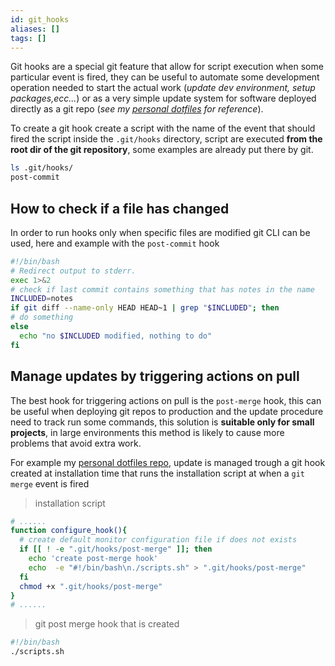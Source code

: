 ```yaml
---
id: git_hooks
aliases: []
tags: []
---
```


Git hooks are a special git feature that allow for script execution when some particular event is fired, they can be useful to automate some development operation needed to start the actual work (*update dev environment, setup packages,ecc...*) or as a very simple update system for software deployed directly as a git repo (*see my [personal dotfiles](https://github.com/carnivuth/scripts) for reference*).

To create a git hook create a script with the name of the event that should fired the script inside the `.git/hooks` directory, script are executed **from the root dir of the git repository**, some examples are already put there by git.

```bash
ls .git/hooks/
post-commit
```

## How to check if a file has changed

In order to run hooks only when specific files are modified git CLI can be used, here and example with the `post-commit` hook

```bash
#!/bin/bash
# Redirect output to stderr.
exec 1>&2
# check if last commit contains something that has notes in the name
INCLUDED=notes
if git diff --name-only HEAD HEAD~1 | grep "$INCLUDED"; then
# do something
else
  echo "no $INCLUDED modified, nothing to do"
fi
```

## Manage updates by triggering actions on pull

The best hook for triggering actions on pull is the `post-merge` hook, this can be useful when deploying git repos to production and the update procedure need to track run some commands, this solution is **suitable only for small projects**, in large environments this method is likely to cause more problems that avoid extra work.

For example my [personal dotfiles repo](https://github.com/carnivuth/scripts), update is managed trough a git hook created at installation time that runs the installation script at when a `git merge` event is fired

> installation script
```bash
# ......
function configure_hook(){
  # create default monitor configuration file if does not exists
  if [[ ! -e ".git/hooks/post-merge" ]]; then
    echo 'create post-merge hook'
    echo  -e "#!/bin/bash\n./scripts.sh" > ".git/hooks/post-merge"
  fi
  chmod +x ".git/hooks/post-merge"
}
# ......
```

> git post merge hook that is created
```bash
#!/bin/bash
./scripts.sh
```
